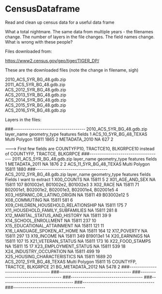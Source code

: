 # CensusDataframe

Read and clean up census data for a useful data frame

What a total nightmare. The same data from multiple years - the filenames change. The number of layers in the file changes. The field names change. What is wrong with these people?

Files downloaded from:

https://www2.census.gov/geo/tiger/TIGER_DP/

These are the downloaded files (note the change in filename, sigh)

2010_ACS_5YR_BG_48.gdb.zip<br>
2011_ACS_5YR_BG_48.gdb.zip<br>
ACS_2012_5YR_BG_48.gdb.zip<br>
ACS_2013_5YR_BG_48.gdb.zip<br>
ACS_2014_5YR_BG_48.gdb.zip<br>
ACS_2015_5YR_BG_48.gdb.zip<br>
ACS_2016_5YR_BG_48.gdb.zip<br>

Layers in the files:

###-------------------------------------
2010_ACS_5YR_BG_48.gdb.zip
              layer_name geometry_type features fields
1 ACS_10_5YR_BG_48_TEXAS Multi Polygon    15811   1865
2          METADATA_2010            NA      627      2

--->  First few fields are COUNTYFP10, TRACTCE10, BLKGRPCE10 instead of COUNTYFP, TRACTCE, BLKGRPCE
###-------------------------------------
2011_ACS_5YR_BG_48.gdb.zip
              layer_name geometry_type features fields
1          METADATA_2011            NA     1876      2
2 ACS_11_5YR_BG_48_TEXAS Multi Polygon    15811   1880
###-------------------------------------
ACS_2012_5YR_BG_48.gdb.zip
                            layer_name geometry_type features fields  Fields I want to extract
1                           X00_COUNTS            NA    15811      5 
2                      X01_AGE_AND_SEX            NA    15811    107 B01002e1, B01002e2, B01002e3
3                             X02_RACE            NA    15811     71 B02001e1, B02001e2, B02001e3, B02001e4, B02001e5
4        X03_HISPANIC_OR_LATINO_ORIGIN            NA    15811     49 B03002e12
5                        X08_COMMUTING            NA    15811    581
6  X09_CHILDREN_HOUSEHOLD_RELATIONSHIP            NA    15811    175
7     X11_HOUSEHOLD_FAMILY_SUBFAMILIES            NA    15811    281
8       X12_MARITAL_STATUS_AND_HISTORY            NA    15811     39
9                X14_SCHOOL_ENROLLMENT            NA    15811    237
10          X15_EDUCATIONAL_ATTAINMENT            NA    15811    121
11         X16_LANGUAGE_SPOKEN_AT_HOME            NA    15811    164
12                         X17_POVERTY            NA    15811    297
13                          X19_INCOME            NA    15811    349 B19013e1
14                        X20_EARNINGS            NA    15811    107
15                  X21_VETERAN_STATUS            NA    15811    173
16                     X22_FOOD_STAMPS            NA    15811     15
17               X23_EMPLOYMENT_STATUS            NA    15811    539
18             X24_INDUSTRY_OCCUPATION            NA    15811    499
19         X25_HOUSING_CHARACTERISTICS            NA    15811   1689
20            ACS_2012_5YR_BG_48_TEXAS Multi Polygon    15811     15 COUNTYFP, TRACTCE, BLKGRPCE
21                    BG_METADATA_2012            NA     5478      2
###-------------------------------------
###-------------------------------------
###-------------------------------------
###-------------------------------------
###-------------------------------------
###-------------------------------------
###-------------------------------------
